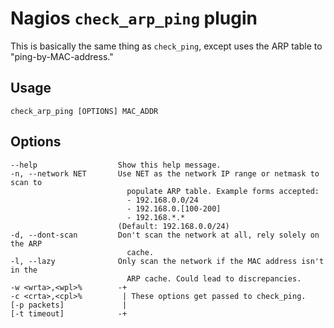 Nagios `check_arp_ping` plugin
==============================

This is basically the same thing as `check_ping`, except uses the ARP table to
"ping-by-MAC-address."

Usage
-----

    check_arp_ping [OPTIONS] MAC_ADDR

Options
-------

    --help                  Show this help message.
    -n, --network NET       Use NET as the network IP range or netmask to scan to
                              populate ARP table. Example forms accepted:
                              - 192.168.0.0/24
                              - 192.168.0.[100-200]
                              - 192.168.*.*
                            (Default: 192.168.0.0/24)
    -d, --dont-scan         Don't scan the network at all, rely solely on the ARP
                              cache.
    -l, --lazy              Only scan the network if the MAC address isn't in the
                              ARP cache. Could lead to discrepancies.
    -w <wrta>,<wpl>%        -+
    -c <crta>,<cpl>%         | These options get passed to check_ping.
    [-p packets]             |
    [-t timeout]            -+
